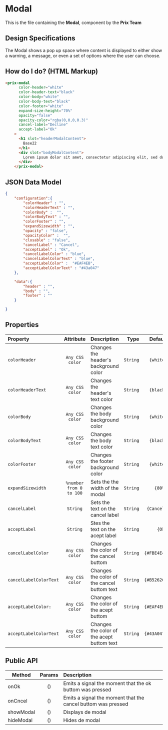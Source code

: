 # Modal

This is the file containing the **Modal**, component by the 
**Prix Team**

## Design Specifications
The Modal shows a pop up space where content is displayed to either show a warning, a message, or even a set of options where the user can choose.

## How do I do? (HTML Markup)
``` html
<prix-modal
      color-header="white"
      color-header-text="black"
      color-body="white"
      color-body-text="black"
      color-footer="white"
      expand-size-height="70%"
      opacity="false"
      opacity-color="rgba(0,0,0,0.3)"
      cancel-label="Decline"
      accept-label="Ok"
    >
      <h1 slot="headerModalContent">
        Base22
      </h1>
      <div slot="bodyModalContent">
        Lorem ipsum dolor sit amet, consectetur adipiscing elit, sed do eiusmod tempor incididunt ut labore et dolore magna aliqua. Ut enim ad minim veniam, quis nostrud exercitation ullamco laboris nisi ut aliquip ex ea commodo consequat. Duis aute irure dolor in reprehenderit in voluptate velit esse cillum dolore eu fugiat nulla pariatur. Excepteur sint occaecat cupidatat non proident, sunt in culpa qui officia deserunt mollit anim id est laborum.
      </div>
    </prix-modal>
```


## JSON Data Model

``` json
{
    "configuration":{  
        "colorHeader" : "",
        "colorHeaderText" : "",
        "colorBody" :  "",
        "colorBodyText" : "",
        "colorFooter" : "",
        "expandSizewidth" : "",
        "opacity" : "false",
        "opacityColor" :  "",
        "closable" : "false",
        "cancelLabel" : "Cancel",
        "acceptLabel" : "Ok",
        "cancelLabelColor" : "blue",
        "cancelLabelColorText" : "blue",
        "acceptLabelColor" :  "#EAF4EB",
        "acceptLabelColorText" : "#43a047"
    },

    "data":{
        "header" : "",
        "body" : "",
        "footer" : ""
    }

}
```

## Properties


| Property               | Attribute 	             | Description                                | Type     | Default     |
| :--------------------- | :---------------------: | :------------------------------------------|---------:|------------:|
|``colorHeader`` 	       |``Any CSS color``		     |Changes the header's background color 	    |``String``|``{white}``  |
|``colorHeaderText``     |``Any CSS color``		     |Changes the header's text color 	          |``String``|``{black}``  |
|``colorBody``	  	     |``Any CSS color``		     |Changes the body background color 					|``String``|``{white}``  |
|``colorBodyText``	     |``Any CSS color``		     |Changes the body text color 						    |``String``|``{black}``  |
|``colorFooter``	       |``Any CSS color`` 	     |Changes the footer background color 		    |``String``|``{white}``  |
|``expandSizewidth``     |``%number from 0 to 100``|Sets the the width of the modal 					  |``String``|``{80%}``    |
|``cancelLabel``	       |``String`` 		           |Sets the text on the cancel label 				  |``String``|``{Cancel}`` |
|``acceptLabel``	       |``String``		           |Stes the text on the acept label 				 		|``String``|``{Ok}``     |
|``cancelLabelColor``    |``Any CSS color``		     |Changes the color of the cancel buttom 	 		|``String``|``{#FBE4E4}``|
|``cancelLabelColorText``| ``Any CSS color``	     |Changes the color of the cancel buttom text |``String``|``{#B52626}``|
|``acceptLabelColor:``   | ``Any CSS color``	     |Changes the color of the acept buttom 	 	  |``String``|``{#EAF4EB}``|
|``acceptLabelColorText``| ``Any CSS color``	     |Changes the color of the acept buttom text  |``String``|``{#43A047}``|

## Public API
| Method  		| Params  |  Description  												                         |
| ----------- |:-------:| :--------------------------------------------------------------|
| onOk 				| () 	    | Emits a signal the moment that the ok buttom was pressed	     |
| onCncel 		| ()      | Emits a signal the moment that the cancel buttom was pressed   |
| showModal 	| () 			| Displays de modal							            					           |
| hideModal 	| () 			| Hides de modal							   					      								 |



